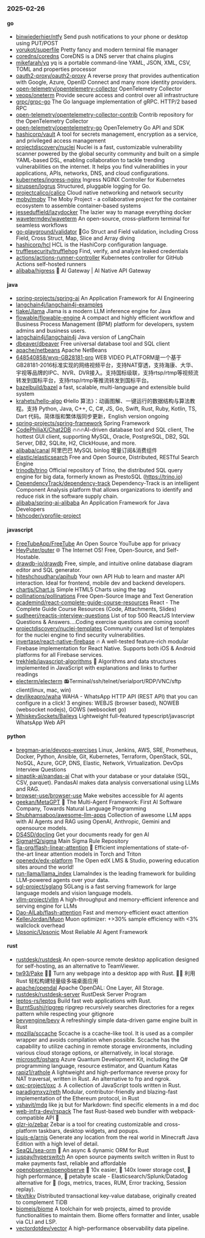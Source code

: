 ### 2025-02-26

#### go
* [binwiederhier/ntfy](https://github.com/binwiederhier/ntfy) Send push notifications to your phone or desktop using PUT/POST
* [yorukot/superfile](https://github.com/yorukot/superfile) Pretty fancy and modern terminal file manager
* [coredns/coredns](https://github.com/coredns/coredns) CoreDNS is a DNS server that chains plugins
* [mikefarah/yq](https://github.com/mikefarah/yq) yq is a portable command-line YAML, JSON, XML, CSV, TOML and properties processor
* [oauth2-proxy/oauth2-proxy](https://github.com/oauth2-proxy/oauth2-proxy) A reverse proxy that provides authentication with Google, Azure, OpenID Connect and many more identity providers.
* [open-telemetry/opentelemetry-collector](https://github.com/open-telemetry/opentelemetry-collector) OpenTelemetry Collector
* [veops/oneterm](https://github.com/veops/oneterm) Provide secure access and control over all infrastructure
* [grpc/grpc-go](https://github.com/grpc/grpc-go) The Go language implementation of gRPC. HTTP/2 based RPC
* [open-telemetry/opentelemetry-collector-contrib](https://github.com/open-telemetry/opentelemetry-collector-contrib) Contrib repository for the OpenTelemetry Collector
* [open-telemetry/opentelemetry-go](https://github.com/open-telemetry/opentelemetry-go) OpenTelemetry Go API and SDK
* [hashicorp/vault](https://github.com/hashicorp/vault) A tool for secrets management, encryption as a service, and privileged access management
* [projectdiscovery/nuclei](https://github.com/projectdiscovery/nuclei) Nuclei is a fast, customizable vulnerability scanner powered by the global security community and built on a simple YAML-based DSL, enabling collaboration to tackle trending vulnerabilities on the internet. It helps you find vulnerabilities in your applications, APIs, networks, DNS, and cloud configurations.
* [kubernetes/ingress-nginx](https://github.com/kubernetes/ingress-nginx) Ingress NGINX Controller for Kubernetes
* [sirupsen/logrus](https://github.com/sirupsen/logrus) Structured, pluggable logging for Go.
* [projectcalico/calico](https://github.com/projectcalico/calico) Cloud native networking and network security
* [moby/moby](https://github.com/moby/moby) The Moby Project - a collaborative project for the container ecosystem to assemble container-based systems
* [jesseduffield/lazydocker](https://github.com/jesseduffield/lazydocker) The lazier way to manage everything docker
* [wavetermdev/waveterm](https://github.com/wavetermdev/waveterm) An open-source, cross-platform terminal for seamless workflows
* [go-playground/validator](https://github.com/go-playground/validator) 💯Go Struct and Field validation, including Cross Field, Cross Struct, Map, Slice and Array diving
* [hashicorp/hcl](https://github.com/hashicorp/hcl) HCL is the HashiCorp configuration language.
* [trufflesecurity/trufflehog](https://github.com/trufflesecurity/trufflehog) Find, verify, and analyze leaked credentials
* [actions/actions-runner-controller](https://github.com/actions/actions-runner-controller) Kubernetes controller for GitHub Actions self-hosted runners
* [alibaba/higress](https://github.com/alibaba/higress) 🤖 AI Gateway | AI Native API Gateway

#### java
* [spring-projects/spring-ai](https://github.com/spring-projects/spring-ai) An Application Framework for AI Engineering
* [langchain4j/langchain4j-examples](https://github.com/langchain4j/langchain4j-examples)
* [tjake/Jlama](https://github.com/tjake/Jlama) Jlama is a modern LLM inference engine for Java
* [flowable/flowable-engine](https://github.com/flowable/flowable-engine) A compact and highly efficient workflow and Business Process Management (BPM) platform for developers, system admins and business users.
* [langchain4j/langchain4j](https://github.com/langchain4j/langchain4j) Java version of LangChain
* [dbeaver/dbeaver](https://github.com/dbeaver/dbeaver) Free universal database tool and SQL client
* [apache/netbeans](https://github.com/apache/netbeans) Apache NetBeans
* [648540858/wvp-GB28181-pro](https://github.com/648540858/wvp-GB28181-pro) WEB VIDEO PLATFORM是一个基于GB28181-2016标准实现的网络视频平台，支持NAT穿透，支持海康、大华、宇视等品牌的IPC、NVR、DVR接入。支持国标级联，支持rtsp/rtmp等视频流转发到国标平台，支持rtsp/rtmp等推流转发到国标平台。
* [bazelbuild/bazel](https://github.com/bazelbuild/bazel) a fast, scalable, multi-language and extensible build system
* [krahets/hello-algo](https://github.com/krahets/hello-algo) 《Hello 算法》：动画图解、一键运行的数据结构与算法教程。支持 Python, Java, C++, C, C#, JS, Go, Swift, Rust, Ruby, Kotlin, TS, Dart 代码。简体版和繁体版同步更新，English version ongoing
* [spring-projects/spring-framework](https://github.com/spring-projects/spring-framework) Spring Framework
* [CodePhiliaX/Chat2DB](https://github.com/CodePhiliaX/Chat2DB) 🔥🔥🔥AI-driven database tool and SQL client, The hottest GUI client, supporting MySQL, Oracle, PostgreSQL, DB2, SQL Server, DB2, SQLite, H2, ClickHouse, and more.
* [alibaba/canal](https://github.com/alibaba/canal) 阿里巴巴 MySQL binlog 增量订阅&消费组件
* [elastic/elasticsearch](https://github.com/elastic/elasticsearch) Free and Open Source, Distributed, RESTful Search Engine
* [trinodb/trino](https://github.com/trinodb/trino) Official repository of Trino, the distributed SQL query engine for big data, formerly known as PrestoSQL (https://trino.io)
* [DependencyTrack/dependency-track](https://github.com/DependencyTrack/dependency-track) Dependency-Track is an intelligent Component Analysis platform that allows organizations to identify and reduce risk in the software supply chain.
* [alibaba/spring-ai-alibaba](https://github.com/alibaba/spring-ai-alibaba) An Application Framework for Java Developers
* [hkhcoder/vprofile-project](https://github.com/hkhcoder/vprofile-project)

#### javascript
* [FreeTubeApp/FreeTube](https://github.com/FreeTubeApp/FreeTube) An Open Source YouTube app for privacy
* [HeyPuter/puter](https://github.com/HeyPuter/puter) 🌐 The Internet OS! Free, Open-Source, and Self-Hostable.
* [drawdb-io/drawdb](https://github.com/drawdb-io/drawdb) Free, simple, and intuitive online database diagram editor and SQL generator.
* [hiteshchoudhary/apihub](https://github.com/hiteshchoudhary/apihub) Your own API Hub to learn and master API interaction. Ideal for frontend, mobile dev and backend developers.
* [chartjs/Chart.js](https://github.com/chartjs/Chart.js) Simple HTML5 Charts using the <canvas> tag
* [pollinations/pollinations](https://github.com/pollinations/pollinations) Free Open-Source Image and Text Generation
* [academind/react-complete-guide-course-resources](https://github.com/academind/react-complete-guide-course-resources) React - The Complete Guide Course Resources (Code, Attachments, Slides)
* [sudheerj/reactjs-interview-questions](https://github.com/sudheerj/reactjs-interview-questions) List of top 500 ReactJS Interview Questions & Answers....Coding exercise questions are coming soon!!
* [projectdiscovery/nuclei-templates](https://github.com/projectdiscovery/nuclei-templates) Community curated list of templates for the nuclei engine to find security vulnerabilities.
* [invertase/react-native-firebase](https://github.com/invertase/react-native-firebase) 🔥 A well-tested feature-rich modular Firebase implementation for React Native. Supports both iOS & Android platforms for all Firebase services.
* [trekhleb/javascript-algorithms](https://github.com/trekhleb/javascript-algorithms) 📝 Algorithms and data structures implemented in JavaScript with explanations and links to further readings
* [electerm/electerm](https://github.com/electerm/electerm) 📻Terminal/ssh/telnet/serialport/RDP/VNC/sftp client(linux, mac, win)
* [devlikeapro/waha](https://github.com/devlikeapro/waha) WAHA - WhatsApp HTTP API (REST API) that you can configure in a click! 3 engines: WEBJS (browser based), NOWEB (websocket nodejs), GOWS (websocket go)
* [WhiskeySockets/Baileys](https://github.com/WhiskeySockets/Baileys) Lightweight full-featured typescript/javascript WhatsApp Web API

#### python
* [bregman-arie/devops-exercises](https://github.com/bregman-arie/devops-exercises) Linux, Jenkins, AWS, SRE, Prometheus, Docker, Python, Ansible, Git, Kubernetes, Terraform, OpenStack, SQL, NoSQL, Azure, GCP, DNS, Elastic, Network, Virtualization. DevOps Interview Questions
* [sinaptik-ai/pandas-ai](https://github.com/sinaptik-ai/pandas-ai) Chat with your database or your datalake (SQL, CSV, parquet). PandasAI makes data analysis conversational using LLMs and RAG.
* [browser-use/browser-use](https://github.com/browser-use/browser-use) Make websites accessible for AI agents
* [geekan/MetaGPT](https://github.com/geekan/MetaGPT) 🌟 The Multi-Agent Framework: First AI Software Company, Towards Natural Language Programming
* [Shubhamsaboo/awesome-llm-apps](https://github.com/Shubhamsaboo/awesome-llm-apps) Collection of awesome LLM apps with AI Agents and RAG using OpenAI, Anthropic, Gemini and opensource models.
* [DS4SD/docling](https://github.com/DS4SD/docling) Get your documents ready for gen AI
* [SigmaHQ/sigma](https://github.com/SigmaHQ/sigma) Main Sigma Rule Repository
* [fla-org/flash-linear-attention](https://github.com/fla-org/flash-linear-attention) 🚀 Efficient implementations of state-of-the-art linear attention models in Torch and Triton
* [openedx/edx-platform](https://github.com/openedx/edx-platform) The Open edX LMS & Studio, powering education sites around the world!
* [run-llama/llama_index](https://github.com/run-llama/llama_index) LlamaIndex is the leading framework for building LLM-powered agents over your data.
* [sgl-project/sglang](https://github.com/sgl-project/sglang) SGLang is a fast serving framework for large language models and vision language models.
* [vllm-project/vllm](https://github.com/vllm-project/vllm) A high-throughput and memory-efficient inference and serving engine for LLMs
* [Dao-AILab/flash-attention](https://github.com/Dao-AILab/flash-attention) Fast and memory-efficient exact attention
* [KellerJordan/Muon](https://github.com/KellerJordan/Muon) Muon optimizer: +>30% sample efficiency with <3% wallclock overhead
* [Upsonic/Upsonic](https://github.com/Upsonic/Upsonic) Most Reliable AI Agent Framework

#### rust
* [rustdesk/rustdesk](https://github.com/rustdesk/rustdesk) An open-source remote desktop application designed for self-hosting, as an alternative to TeamViewer.
* [tw93/Pake](https://github.com/tw93/Pake) 🤱🏻 Turn any webpage into a desktop app with Rust. 🤱🏻 利用 Rust 轻松构建轻量级多端桌面应用
* [apache/opendal](https://github.com/apache/opendal) Apache OpenDAL: One Layer, All Storage.
* [rustdesk/rustdesk-server](https://github.com/rustdesk/rustdesk-server) RustDesk Server Program
* [leptos-rs/leptos](https://github.com/leptos-rs/leptos) Build fast web applications with Rust.
* [BurntSushi/ripgrep](https://github.com/BurntSushi/ripgrep) ripgrep recursively searches directories for a regex pattern while respecting your gitignore
* [bevyengine/bevy](https://github.com/bevyengine/bevy) A refreshingly simple data-driven game engine built in Rust
* [mozilla/sccache](https://github.com/mozilla/sccache) Sccache is a ccache-like tool. It is used as a compiler wrapper and avoids compilation when possible. Sccache has the capability to utilize caching in remote storage environments, including various cloud storage options, or alternatively, in local storage.
* [microsoft/qsharp](https://github.com/microsoft/qsharp) Azure Quantum Development Kit, including the Q# programming language, resource estimator, and Quantum Katas
* [rapiz1/rathole](https://github.com/rapiz1/rathole) A lightweight and high-performance reverse proxy for NAT traversal, written in Rust. An alternative to frp and ngrok.
* [oxc-project/oxc](https://github.com/oxc-project/oxc) ⚓ A collection of JavaScript tools written in Rust.
* [paradigmxyz/reth](https://github.com/paradigmxyz/reth) Modular, contributor-friendly and blazing-fast implementation of the Ethereum protocol, in Rust
* [yshavit/mdq](https://github.com/yshavit/mdq) like jq but for Markdown: find specific elements in a md doc
* [web-infra-dev/rspack](https://github.com/web-infra-dev/rspack) The fast Rust-based web bundler with webpack-compatible API 🦀️
* [glzr-io/zebar](https://github.com/glzr-io/zebar) Zebar is a tool for creating customizable and cross-platform taskbars, desktop widgets, and popups.
* [louis-e/arnis](https://github.com/louis-e/arnis) Generate any location from the real world in Minecraft Java Edition with a high level of detail.
* [SeaQL/sea-orm](https://github.com/SeaQL/sea-orm) 🐚 An async & dynamic ORM for Rust
* [juspay/hyperswitch](https://github.com/juspay/hyperswitch) An open source payments switch written in Rust to make payments fast, reliable and affordable
* [openobserve/openobserve](https://github.com/openobserve/openobserve) 🚀 10x easier, 🚀 140x lower storage cost, 🚀 high performance, 🚀 petabyte scale - Elasticsearch/Splunk/Datadog alternative for 🚀 (logs, metrics, traces, RUM, Error tracking, Session replay).
* [tikv/tikv](https://github.com/tikv/tikv) Distributed transactional key-value database, originally created to complement TiDB
* [biomejs/biome](https://github.com/biomejs/biome) A toolchain for web projects, aimed to provide functionalities to maintain them. Biome offers formatter and linter, usable via CLI and LSP.
* [vectordotdev/vector](https://github.com/vectordotdev/vector) A high-performance observability data pipeline.
